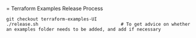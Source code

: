 = Terraform Examples Release Process

```
git checkout terraform-examples-UI
./release.sh                               # To get advice on whether an examples folder needs to be added, and add if necessary
```
